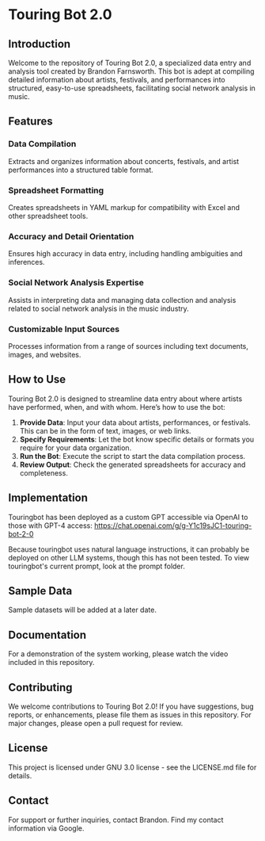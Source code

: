 # Touring Bot 2.0

## Introduction
Welcome to the repository of Touring Bot 2.0, a specialized data entry and analysis tool created by Brandon Farnsworth. This bot is adept at compiling detailed information about artists, festivals, and performances into structured, easy-to-use spreadsheets, facilitating social network analysis in music.

## Features
### Data Compilation
Extracts and organizes information about concerts, festivals, and artist performances into a structured table format.

### Spreadsheet Formatting
Creates spreadsheets in YAML markup for compatibility with Excel and other spreadsheet tools.

### Accuracy and Detail Orientation
Ensures high accuracy in data entry, including handling ambiguities and inferences.

### Social Network Analysis Expertise
Assists in interpreting data and managing data collection and analysis related to social network analysis in the music industry.

### Customizable Input Sources
Processes information from a range of sources including text documents, images, and websites.

## How to Use
Touring Bot 2.0 is designed to streamline data entry about where artists have performed, when, and with whom. Here’s how to use the bot:

1. **Provide Data**: Input your data about artists, performances, or festivals. This can be in the form of text, images, or web links.
2. **Specify Requirements**: Let the bot know specific details or formats you require for your data organization.
3. **Run the Bot**: Execute the script to start the data compilation process.
4. **Review Output**: Check the generated spreadsheets for accuracy and completeness.

## Implementation
Touringbot has been deployed as a custom GPT accessible via OpenAI to those with GPT-4 access:
https://chat.openai.com/g/g-Y1c19sJC1-touring-bot-2-0 

Because touringbot uses natural language instructions, it can probably be deployed on other LLM systems, though this has not been tested. To view touringbot's current prompt, look at the prompt folder.

## Sample Data
Sample datasets will be added at a later date.

## Documentation
For a demonstration of the system working, please watch the video included in this repository.

## Contributing
We welcome contributions to Touring Bot 2.0! If you have suggestions, bug reports, or enhancements, please file them as issues in this repository. For major changes, please open a pull request for review.

## License
This project is licensed under GNU 3.0 license - see the LICENSE.md file for details.

## Contact
For support or further inquiries, contact Brandon. Find my contact information via Google.
